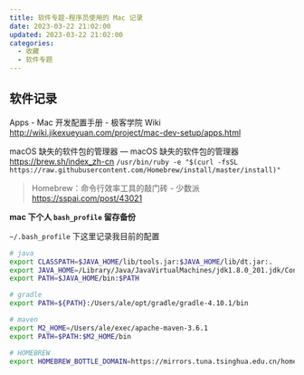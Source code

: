 ```yaml
---
title: 软件专题-程序员使用的 Mac 记录
date: 2023-03-22 21:02:00
updated: 2023-03-22 21:02:00
categories:
  - 收藏
  - 软件专题
---
```


## 软件记录

Apps - Mac 开发配置手册 - 极客学院 Wiki
<http://wiki.jikexueyuan.com/project/mac-dev-setup/apps.html>

macOS 缺失的软件包的管理器 — macOS 缺失的软件包的管理器
<https://brew.sh/index_zh-cn>
`/usr/bin/ruby -e "$(curl -fsSL https://raw.githubusercontent.com/Homebrew/install/master/install)"`

> Homebrew：命令行效率工具的敲门砖 - 少数派
<https://sspai.com/post/43021>

**mac 下个人 `bash_profile` 留存备份**

`~/.bash_profile` 下这里记录我目前的配置

<!-- more -->

```sh
# java
export CLASSPATH=$JAVA_HOME/lib/tools.jar:$JAVA_HOME/lib/dt.jar:.
export JAVA_HOME=/Library/Java/JavaVirtualMachines/jdk1.8.0_201.jdk/Contents/Home
export PATH=$JAVA_HOME/bin:$PATH

# gradle
export PATH=${PATH}:/Users/ale/opt/gradle/gradle-4.10.1/bin

# maven
export M2_HOME=/Users/ale/exec/apache-maven-3.6.1
export PATH=$PATH:$M2_HOME/bin

# HOMEBREW
export HOMEBREW_BOTTLE_DOMAIN=https://mirrors.tuna.tsinghua.edu.cn/homebrew-bottles
```
